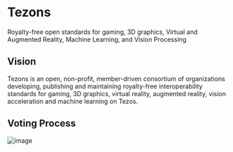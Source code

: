 # Tezons
Royalty-free open standards for gaming, 3D graphics, Virtual and Augmented Reality, Machine Learning, and Vision Processing

## Vision
Tezons is an open, non-profit, member-driven consortium of organizations developing, publishing and maintaining royalty-free interoperability standards for gaming, 3D graphics, virtual reality, augmented reality, vision acceleration and machine learning on Tezos.

## Voting Process
![image](https://user-images.githubusercontent.com/2120817/205527493-297be29c-00fd-4113-8863-d0c2608f2052.png)


